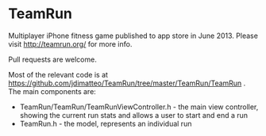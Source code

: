 TeamRun
=======

Multiplayer iPhone fitness game published to app store in June 2013.  Please visit http://teamrun.org/ for more info.

Pull requests are welcome.

Most of the relevant code is at https://github.com/jdimatteo/TeamRun/tree/master/TeamRun/TeamRun .  The main components are:

- TeamRun/TeamRun/TeamRunViewController.h - the main view controller, showing the current run stats and allows a user to start and end a run
- TeamRun.h - the model, represents an individual run
